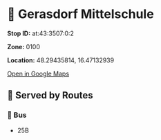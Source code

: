 # 🚉 Gerasdorf Mittelschule


**Stop ID:** at:43:3507:0:2

**Zone:** 0100

**Location:** 48.29435814, 16.47132939

[Open in Google Maps](https://www.google.com/maps?q=48.29435814,16.47132939)

## 🚆 Served by Routes

### 🚌 Bus
- 25B